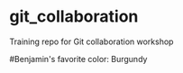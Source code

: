 # git_collaboration
Training repo for Git collaboration workshop

#Benjamin's favorite color:
Burgundy
